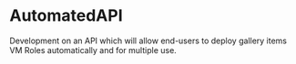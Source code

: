 # AutomatedAPI
Development on an API which will allow end-users to deploy gallery items VM Roles automatically and for multiple use.
